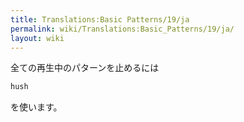 ```yaml
---
title: Translations:Basic Patterns/19/ja
permalink: wiki/Translations:Basic_Patterns/19/ja/
layout: wiki
---
```


全ての再生中のパターンを止めるには

``` Haskell
hush
```

を使います。
